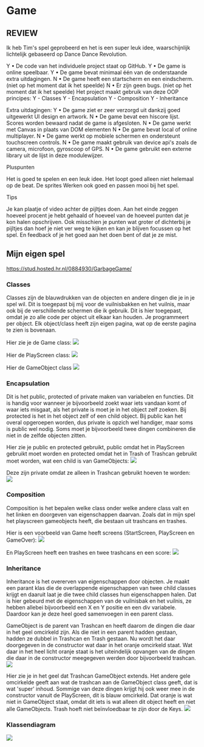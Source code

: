 # Game

## REVIEW

Ik heb Tim's spel geprobeerd en het is een super leuk idee, waarschijnlijk lichtelijk gebaseerd op Dance Dance Revolution. 

Y • De code van het individuele project staat op GitHub.
Y • De game is online speelbaar.
Y • De game bevat minimaal één van de onderstaande extra uitdagingen.
N • De game heeft een startscherm en een eindscherm.  (niet op het moment dat ik het speelde)
N • Er zijn geen bugs.  (niet op het moment dat ik het speelde)
Het project maakt gebruik van deze OOP principes:
Y - Classes
Y - Encapsulation
Y - Composition
Y - Inheritance
 
 Extra uitdagingen:
Y • De game ziet er zeer verzorgd uit dankzij goed uitgewerkt UI design en artwork.
N • De game bevat een hiscore lijst. Scores worden bewaard nadat de game is afgesloten.
N • De game werkt met Canvas in plaats van DOM elementen
N • De game bevat local of online multiplayer.
N • De game werkt op mobiele schermen en ondersteunt touchscreen controls.
N • De game maakt gebruik van device api's zoals de camera, microfoon, gyroscoop of GPS.
N • De game gebruikt een externe library uit de lijst in deze modulewijzer. 

Pluspunten

Het is goed te spelen en een leuk idee. Het loopt goed alleen niet helemaal op de beat. De sprites Werken ook goed en passen mooi bij het spel. 

Tips

Je kan plaatje of video achter de pijltjes doen. Aan het einde zeggen hoeveel procent je hebt gehaald of hoeveel van de hoeveel punten dat je kon halen opschrijven. Ook misschien je punten wat groter of dichterbij je pijltjes dan hoef je niet ver weg te kijken en kan je blijven focussen op het spel. En feedback of je het goed aan het doen bent of dat je ze mist.

## Mijn eigen spel

https://stud.hosted.hr.nl/0884930/GarbageGame/

### Classes

Classes zijn de blauwdrukken van de objecten en andere dingen die je in je spel wil. Dit is toegepast bij mij voor de vuilnisbakken en het vuilnis, maar ook bij de verschillende schermen die ik gebruik. Dit is hier toegepast, omdat je zo alle code per object uit elkaar kan houden. Je programmeert per object. Elk object/class heeft zijn eigen pagina, wat op de eerste pagina te zien is bovenaan.

Hier zie je de Game class:
![](https://stud.hosted.hr.nl/0884930/wp-content/uploads/2018/06/classesI.png)

Hier de PlayScreen class:
![](https://stud.hosted.hr.nl/0884930/wp-content/uploads/2018/06/classesII.png)

Hier de GameObject class
![](https://stud.hosted.hr.nl/0884930/wp-content/uploads/2018/06/classesIII.png)


### Encapsulation

Dit is het public, protected of private maken van variabelen en functies. Dit is handig voor wanneer je bijvoorbeeld zoekt waar iets vandaan komt of waar iets misgaat, als het private is moet je in het object zelf zoeken. Bij protected is het in het object zelf of een child object. Bij public kan het overal opgeroepen worden, dus private is opzich wel handiger, maar soms is public wel nodig. Soms moet je bijvoorbeeld twee dingen combineren die niet in de zelfde objecten zitten. <br>

Hier zie je public en protected gebruikt, public omdat het in PlayScreen gebruikt moet worden en protected omdat het in Trash of Trashcan gebruikt moet worden, wat een child is van GameObjects:
![](https://stud.hosted.hr.nl/0884930/wp-content/uploads/2018/06/encapsulationI.png)

Deze zijn private omdat ze alleen in Trashcan gebruikt hoeven te worden:
![](https://stud.hosted.hr.nl/0884930/wp-content/uploads/2018/06/encapsulationII.png)

### Composition

Composition is het bepalen welke class onder welke andere class valt en het linken en doorgeven van eigenschappen daarvan. Zoals dat in mijn spel het playscreen gameobjects heeft, die bestaan uit trashcans en trashes. <br>

Hier is een voorbeeld van Game heeft screens (StartScreen, PlayScreen en GameOver):
![](https://stud.hosted.hr.nl/0884930/wp-content/uploads/2018/06/compositionI.png)

En PlayScreen heeft een trashes en twee trashcans en een score:
![](https://stud.hosted.hr.nl/0884930/wp-content/uploads/2018/06/compositionII.png)

### Inheritance

Inheritance is het overerven van eigenschappen door objecten. Je maakt een parant klas die de overlappende eigenschappen van twee child classes krijgt en daaruit laat je die twee child classes hun eigenschappen halen. Dat is hier gebeurd met de eigenschappen van de vuilnisbak en het vuilnis, ze hebben allebei bijvoorbeeld een X en Y positie en een div variabele. Daardoor kan je deze heel goed samenvoegen in een parent class.

GameObject is de parent van Trashcan en heeft daarom de dingen die daar in het geel omcirkeld zijn. Als die niet in een parent hadden gestaan, hadden ze dubbel in Trashcan en Trash gestaan. Nu wordt het daar doorgegeven in de constructor wat daar in het oranje omcirkeld staat. Wat daar in het heel licht oranje staat is het uiteindelijk opvangen van de dingen die daar in de constructor meegegeven werden door bijvoorbeeld trashcan. 
![](https://stud.hosted.hr.nl/0884930/wp-content/uploads/2018/06/overervenI.png)

Hier zie je in het geel dat Trashcan GameObject extends. Het andere gele omcirkelde geeft aan wat de trashcan aan de GameObject class geeft, dat is wat 'super' inhoud. Sommige van deze dingen krijgt hij ook weer mee in de constructor vanuit de PlayScreen, dit is blauw omcirkeld. Dat oranje is wat niet in GameObject staat, omdat dit iets is wat alleen dit object heeft en niet alle GameObjects. Trash hoeft niet beïnvloedbaar te zijn door de Keys.
![](https://stud.hosted.hr.nl/0884930/wp-content/uploads/2018/06/overervenII.png)

### Klassendiagram
![](https://stud.hosted.hr.nl/0884930/wp-content/uploads/2018/06/klassendiagram-note-2.png)

